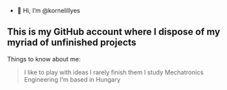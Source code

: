 - 👋 Hi, I’m @kornelillyes
## This is my GitHub account where I dispose of my myriad of unfinished projects ##
Things to know about me:
  > I like to play with ideas
  > I rarely finish them
  > I study Mechatronics Engineering
  > I'm based in Hungary
<!---
kornelillyes/kornelillyes is a ✨ special ✨ repository because its `README.md` (this file) appears on your GitHub profile.
You can click the Preview link to take a look at your changes.
--->
